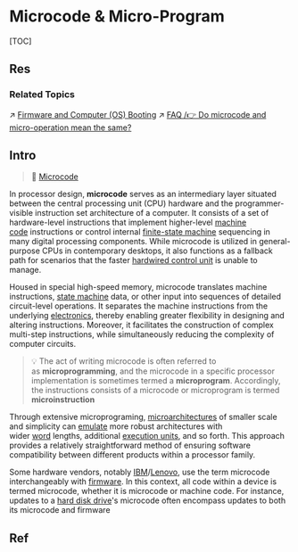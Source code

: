 # Microcode & Micro-Program

[TOC]



## Res
### Related Topics
↗ [Firmware and Computer (OS) Booting](../../../../Firmware%20and%20Computer%20(OS)%20Booting/Firmware%20and%20Computer%20(OS)%20Booting.md)
↗ [FAQ /👉 Do microcode and micro-operation mean the same?](../../../../Firmware%20and%20Computer%20(OS)%20Booting/FAQ.md#👉%20Do%20microcode%20and%20micro-operation%20mean%20the%20same?)



## Intro
> 🔗 [Microcode](https://en.wikipedia.org/wiki/Microcode "Microcode")

In processor design, **microcode** serves as an intermediary layer situated between the central processing unit (CPU) hardware and the programmer-visible instruction set architecture of a computer. It consists of a set of hardware-level instructions that implement higher-level [machine code](https://en.wikipedia.org/wiki/Machine_code "Machine code") instructions or control internal [finite-state machine](https://en.wikipedia.org/wiki/Finite-state_machine "Finite-state machine") sequencing in many digital processing components. While microcode is utilized in general-purpose CPUs in contemporary desktops, it also functions as a fallback path for scenarios that the faster [hardwired control unit](https://en.wikipedia.org/wiki/Hardwired_control_unit "Hardwired control unit") is unable to manage.

Housed in special high-speed memory, microcode translates machine instructions, [state machine](https://en.wikipedia.org/wiki/State_machine "State machine") data, or other input into sequences of detailed circuit-level operations. It separates the machine instructions from the underlying [electronics](https://en.wikipedia.org/wiki/Electronics "Electronics"), thereby enabling greater flexibility in designing and altering instructions. Moreover, it facilitates the construction of complex multi-step instructions, while simultaneously reducing the complexity of computer circuits. 

> 💡 
> The act of writing microcode is often referred to as **microprogramming**, and the microcode in a specific processor implementation is sometimes termed a **microprogram**.
> Accordingly, the instructions consists of a microcode or microprogram is termed **microinstruction**

Through extensive microprograming, [microarchitectures](https://en.wikipedia.org/wiki/Microarchitecture "Microarchitecture") of smaller scale and simplicity can [emulate](https://en.wikipedia.org/wiki/Emulator "Emulator") more robust architectures with wider [word](https://en.wikipedia.org/wiki/Word_(computer_architecture) "Word (computer architecture)") lengths, additional [execution units](https://en.wikipedia.org/wiki/Execution_unit "Execution unit"), and so forth. This approach provides a relatively straightforward method of ensuring software compatibility between different products within a processor family.

Some hardware vendors, notably [IBM](https://en.wikipedia.org/wiki/IBM "IBM")/[Lenovo](https://en.wikipedia.org/wiki/Lenovo "Lenovo"), use the term microcode interchangeably with [firmware](https://en.wikipedia.org/wiki/Firmware "Firmware"). In this context, all code within a device is termed microcode, whether it is microcode or machine code. For instance, updates to a [hard disk drive](https://en.wikipedia.org/wiki/Hard_disk_drive "Hard disk drive")'s microcode often encompass updates to both its microcode and firmware



## Ref
[Microcode | Wikipedia]: https://en.wikipedia.org/wiki/Microcode


